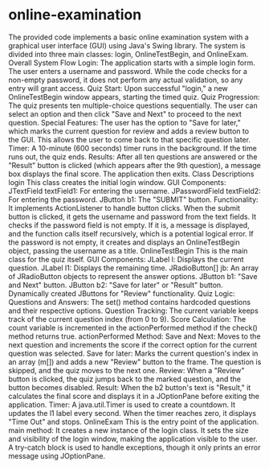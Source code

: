 # online-examination
The provided code implements a basic online examination system with a graphical user interface (GUI) using Java's Swing library. The system is divided into three main classes: login, OnlineTestBegin, and OnlineExam.
Overall System Flow
Login: The application starts with a simple login form. The user enters a username and password. While the code checks for a non-empty password, it does not perform any actual validation, so any entry will grant access.
Quiz Start: Upon successful "login," a new OnlineTestBegin window appears, starting the timed quiz.
Quiz Progression: The quiz presents ten multiple-choice questions sequentially. The user can select an option and then click "Save and Next" to proceed to the next question.
Special Features: The user has the option to "Save for later," which marks the current question for review and adds a review button to the GUI. This allows the user to come back to that specific question later.
Timer: A 10-minute (600 seconds) timer runs in the background. If the time runs out, the quiz ends.
Results: After all ten questions are answered or the "Result" button is clicked (which appears after the 9th question), a message box displays the final score. The application then exits.
Class Descriptions
login
This class creates the initial login window.
GUI Components:
JTextField textField1: For entering the username.
JPasswordField textField2: For entering the password.
JButton b1: The "SUBMIT" button.
Functionality:
It implements ActionListener to handle button clicks.
When the submit button is clicked, it gets the username and password from the text fields.
It checks if the password field is not empty. If it is, a message is displayed, and the function calls itself recursively, which is a potential logical error.
If the password is not empty, it creates and displays an OnlineTestBegin object, passing the username as a title.
OnlineTestBegin
This is the main class for the quiz itself.
GUI Components:
JLabel l: Displays the current question.
JLabel l1: Displays the remaining time.
JRadioButton[] jb: An array of JRadioButton objects to represent the answer options.
JButton b1: "Save and Next" button.
JButton b2: "Save for later" or "Result" button.
Dynamically created JButtons for "Review" functionality.
Quiz Logic:
Questions and Answers: The set() method contains hardcoded questions and their respective options.
Question Tracking: The current variable keeps track of the current question index (from 0 to 9).
Score Calculation: The count variable is incremented in the actionPerformed method if the check() method returns true.
actionPerformed Method:
Save and Next: Moves to the next question and increments the score if the correct option for the current question was selected.
Save for later: Marks the current question's index in an array (m[]) and adds a new "Review" button to the frame. The question is skipped, and the quiz moves to the next one.
Review: When a "Review" button is clicked, the quiz jumps back to the marked question, and the button becomes disabled.
Result: When the b2 button's text is "Result," it calculates the final score and displays it in a JOptionPane before exiting the application.
Timer: A java.util.Timer is used to create a countdown. It updates the l1 label every second. When the timer reaches zero, it displays "Time Out" and stops.
OnlineExam
This is the entry point of the application.
main method:
It creates a new instance of the login class.
It sets the size and visibility of the login window, making the application visible to the user.
A try-catch block is used to handle exceptions, though it only prints an error message using JOptionPane.
